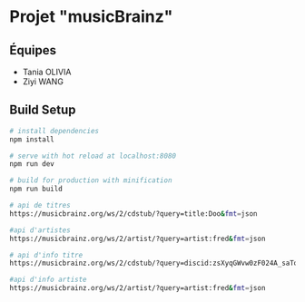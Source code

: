 # Projet "musicBrainz"

## Équipes
- Tania OLIVIA
- Ziyi WANG

## Build Setup

``` bash
# install dependencies
npm install

# serve with hot reload at localhost:8080
npm run dev

# build for production with minification
npm run build

# api de titres
https://musicbrainz.org/ws/2/cdstub/?query=title:Doo&fmt=json

#api d'artistes
https://musicbrainz.org/ws/2/artist/?query=artist:fred&fmt=json

# api d'info titre
https://musicbrainz.org/ws/2/cdstub/?query=discid:zsXyqGWvw0zF024A_saTokxIMzo-&fmt=json

#api d'info artiste
https://musicbrainz.org/ws/2/artist/?query=artist:fred&fmt=json
```

